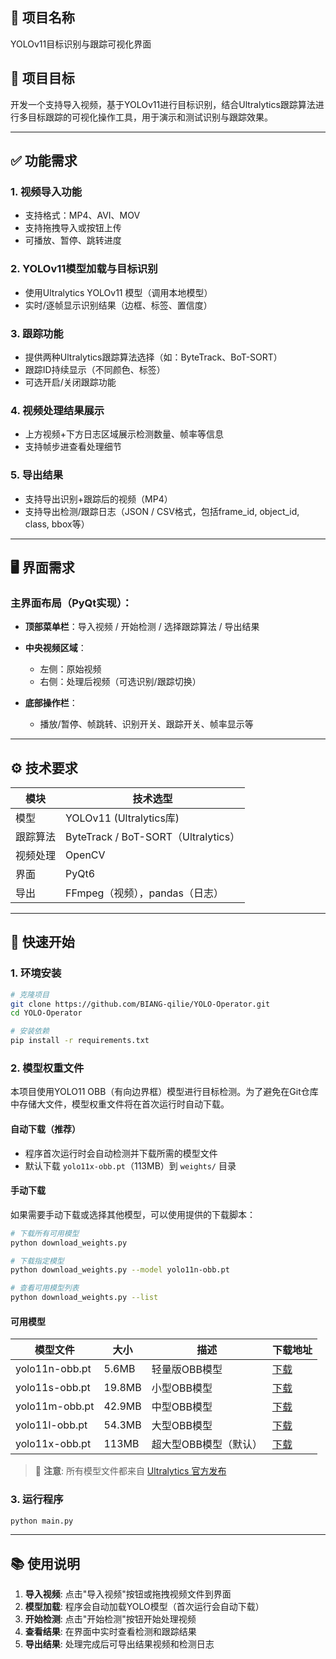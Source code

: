 ## 📄 项目名称

YOLOv11目标识别与跟踪可视化界面

## 🎯 项目目标

开发一个支持导入视频，基于YOLOv11进行目标识别，结合Ultralytics跟踪算法进行多目标跟踪的可视化操作工具，用于演示和测试识别与跟踪效果。

---

## ✅ 功能需求

### 1. 视频导入功能

* 支持格式：MP4、AVI、MOV
* 支持拖拽导入或按钮上传
* 可播放、暂停、跳转进度

### 2. YOLOv11模型加载与目标识别

* 使用Ultralytics YOLOv11 模型（调用本地模型）
* 实时/逐帧显示识别结果（边框、标签、置信度）

### 3. 跟踪功能

* 提供两种Ultralytics跟踪算法选择（如：ByteTrack、BoT-SORT）
* 跟踪ID持续显示（不同颜色、标签）
* 可选开启/关闭跟踪功能

### 4. 视频处理结果展示

* 上方视频+下方日志区域展示检测数量、帧率等信息
* 支持帧步进查看处理细节

### 5. 导出结果

* 支持导出识别+跟踪后的视频（MP4）
* 支持导出检测/跟踪日志（JSON / CSV格式，包括frame\_id, object\_id, class, bbox等）

---

## 🖥️ 界面需求

### 主界面布局（PyQt实现）：

* **顶部菜单栏**：导入视频 / 开始检测 / 选择跟踪算法 / 导出结果
* **中央视频区域**：

  * 左侧：原始视频
  * 右侧：处理后视频（可选识别/跟踪切换）
* **底部操作栏**：

  * 播放/暂停、帧跳转、识别开关、跟踪开关、帧率显示等

---

## ⚙️ 技术要求

| 模块     | 技术选型                            |
| -------- | ----------------------------------- |
| 模型     | YOLOv11 (Ultralytics库)             |
| 跟踪算法 | ByteTrack / BoT-SORT（Ultralytics） |
| 视频处理 | OpenCV                              |
| 界面     | PyQt6                               |
| 导出     | FFmpeg（视频），pandas（日志）      |

---

## 🚀 快速开始

### 1. 环境安装

```bash
# 克隆项目
git clone https://github.com/BIANG-qilie/YOLO-Operator.git
cd YOLO-Operator

# 安装依赖
pip install -r requirements.txt
```

### 2. 模型权重文件

本项目使用YOLO11 OBB（有向边界框）模型进行目标检测。为了避免在Git仓库中存储大文件，模型权重文件将在首次运行时自动下载。

#### 自动下载（推荐）
- 程序首次运行时会自动检测并下载所需的模型文件
- 默认下载 `yolo11x-obb.pt`（113MB）到 `weights/` 目录

#### 手动下载
如果需要手动下载或选择其他模型，可以使用提供的下载脚本：

```bash
# 下载所有可用模型
python download_weights.py

# 下载指定模型
python download_weights.py --model yolo11n-obb.pt

# 查看可用模型列表
python download_weights.py --list
```

#### 可用模型

| 模型文件 | 大小 | 描述 | 下载地址 |
|---------|------|------|----------|
| yolo11n-obb.pt | 5.6MB | 轻量版OBB模型 | [下载](https://github.com/ultralytics/assets/releases/download/v8.3.0/yolo11n-obb.pt) |
| yolo11s-obb.pt | 19.8MB | 小型OBB模型 | [下载](https://github.com/ultralytics/assets/releases/download/v8.3.0/yolo11s-obb.pt) |
| yolo11m-obb.pt | 42.9MB | 中型OBB模型 | [下载](https://github.com/ultralytics/assets/releases/download/v8.3.0/yolo11m-obb.pt) |
| yolo11l-obb.pt | 54.3MB | 大型OBB模型 | [下载](https://github.com/ultralytics/assets/releases/download/v8.3.0/yolo11l-obb.pt) |
| yolo11x-obb.pt | 113MB | 超大型OBB模型（默认） | [下载](https://github.com/ultralytics/assets/releases/download/v8.3.0/yolo11x-obb.pt) |

> 📝 **注意**: 所有模型文件都来自 [Ultralytics 官方发布](https://docs.ultralytics.com/tasks/obb/#models)

### 3. 运行程序

```bash
python main.py
```

---

## 📚 使用说明

1. **导入视频**: 点击"导入视频"按钮或拖拽视频文件到界面
2. **模型加载**: 程序会自动加载YOLO模型（首次运行会自动下载）
3. **开始检测**: 点击"开始检测"按钮开始处理视频
4. **查看结果**: 在界面中实时查看检测和跟踪结果
5. **导出结果**: 处理完成后可导出结果视频和检测日志

